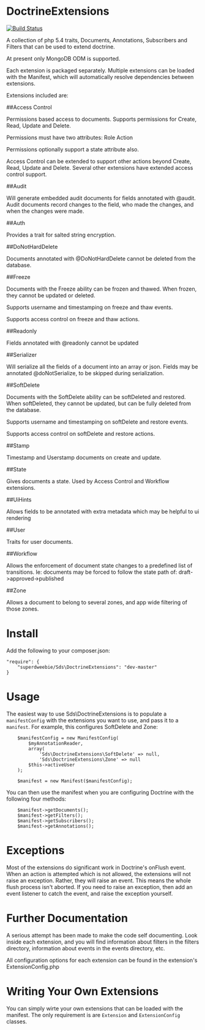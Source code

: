 DoctrineExtensions
=====================

[![Build Status](https://secure.travis-ci.org/superdweebie/Sds\DoctrineExtensions.png)](http://travis-ci.org/superdweebie/Sds\DoctrineExtensions)

A collection of php 5.4 traits, Documents, Annotations, Subscribers and Filters
that can be used to extend doctrine.

At present only MongoDB ODM is supported.

Each extension is packaged separately. Multiple extensions can be loaded with the Manifest, which will automatically
resolve dependencies between extensions.

Extensions included are:

##Access Control

Permissions based access to documents. Supports permissions for Create, Read, Update and Delete.

Permissions must have two attributes:
    Role
    Action

Permissions optionally support a state attribute also.

Access Control can be extended to support other actions beyond Create, Read, Update and Delete. Several other
extensions have extended access control support.

##Audit

Will generate embedded audit documents for fields annotated with @audit. Audit documents record changes to the field, who made the
changes, and when the changes were made.

##Auth

Provides a trait for salted string encryption.

##DoNotHardDelete

Documents annotated with @DoNotHardDelete cannot be deleted from the database.

##Freeze

Documents with the Freeze ability can be frozen and thawed. When frozen, they cannot be updated or deleted.

Supports username and timestamping on freeze and thaw events.

Supports access control on freeze and thaw actions.

##Readonly

Fields annotated with @readonly cannot be updated

##Serializer

Will serialize all the fields of a document into an array or json. Fields may be annotated @doNotSerialize, to be skipped
during serialization.

##SoftDelete

Documents with the SoftDelete ability can be softDeleted and restored. When softDeleted, they cannot be updated, but
can be fully deleted from the database.

Supports username and timestamping on softDelete and restore events.

Supports access control on softDelete and restore actions.

##Stamp

Timestamp and Userstamp documents on create and update.

##State

Gives documents a state. Used by Access Control and Workflow extensions.

##UiHints

Allows fields to be annotated with extra metadata which may be helpful to ui rendering

##User

Traits for user documents.

##Workflow

Allows the enforcement of document state changes to a predefined list of transitions. Ie: documents
may be forced to follow the state path of: draft->approved->published

##Zone

Allows a document to belong to several zones, and app wide filtering of those zones.

Install
=======

Add the following to your composer.json:

    "require": {
        "superdweebie/Sds\DoctrineExtensions": "dev-master"
    }

Usage
=====

The easiest way to use Sds\DoctrineExtensions is to populate a `manifestConfig` with the
extensions you want to use, and pass it to a `manifest`. For example, this configures
SoftDelete and Zone:

        $manifestConfig = new ManifestConfig(
            $myAnnotationReader,
            array(
                'Sds\DoctrineExtensions\SoftDelete' => null,
                'Sds\DoctrineExtensions\Zone' => null
            $this->activeUser
        );

        $manifest = new Manifest($manifestConfig);

You can then use the manifest when you are configuring Doctrine with the following four methods:

        $manifest->getDocuments();
        $manifest->getFilters();
        $manifest->getSubscribers();
        $manifest->getAnnotations();

Exceptions
==========

Most of the extensions do significant work in Doctrine's onFlush event. When an action is attempted
which is not allowed, the extensions will not raise an exception. Rather, they will raise an event.
This means the whole flush process isn't aborted. If you need to raise an exception, then add an
event listener to catch the event, and raise the exception yourself.

Further Documentation
=====================

A serious attempt has been made to make the code self documenting. Look inside each extension, and you will
find information about filters in the filters directory, information about events in the events directory, etc.

All configuration options for each extension can be found in the extension's ExtensionConfig.php

Writing Your Own Extensions
===========================

You can simply wirte your own extensions that can be loaded with the manifest. The only requirement is are `Extension` and
`ExtensionConfig` classes.